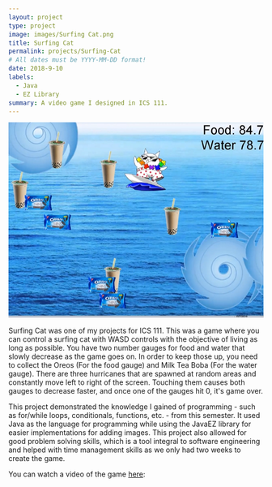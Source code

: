 ```yaml
---
layout: project
type: project
image: images/Surfing Cat.png	
title: Surfing Cat
permalink: projects/Surfing-Cat 
# All dates must be YYYY-MM-DD format!
date: 2018-9-10
labels:
  - Java
  - EZ Library
summary: A video game I designed in ICS 111.
---
```



<img class="ui medium right floated rounded image" src="/images/Surfing Cat Game.png">

Surfing Cat was one of my projects for ICS 111. This was a game where you can control a surfing cat with WASD controls with the objective of living as long as possible. You have two number gauges for food and water that slowly decrease as the game goes on. In order to keep those up, you need to collect the Oreos (For the food gauge) and Milk Tea Boba (For the water gauge). There are three hurricanes that are spawned at random areas and constantly move left to right of the screen. Touching them causes both gauges to decrease faster, and once one of the gauges hit 0, it's game over.

This project demonstrated the knowledge I gained of programming - such as for/while loops, conditionals, functions, etc. - from this semester. It used Java as the language for programming while using the JavaEZ library for easier implementations for adding images. This project also allowed for good problem solving skills, which is a tool integral to software engineering and helped with time management skills as we only had two weeks to create the game.


You can watch a video of the game [here](https://www.youtube.com/watch?v=3yyVaiVR6m8):

